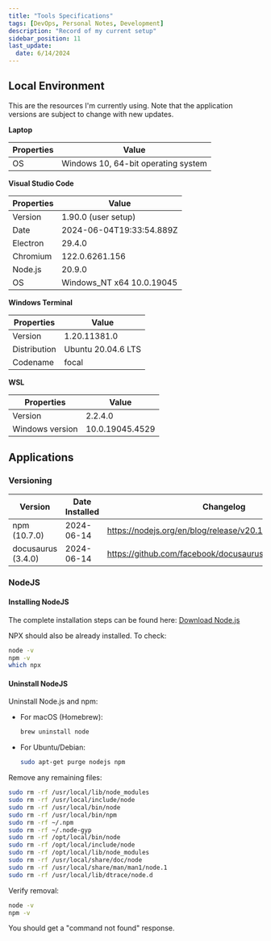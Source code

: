 ```yaml
---
title: "Tools Specifications"
tags: [DevOps, Personal Notes, Development]
description: "Record of my current setup"
sidebar_position: 11
last_update:
  date: 6/14/2024
---
```



## Local Environment

This are the resources I'm currently using.
Note that the application versions are subject to change with new updates.

**Laptop**

| Properties  | Value | 
|-------------|-------------------------|
| OS          | Windows 10, 64-bit operating system |


**Visual Studio Code**


| Properties  | Value | 
|-------------|-------------------------|
| Version     | 1.90.0 (user setup) |
| Date        | 2024-06-04T19:33:54.889Z |
| Electron    | 29.4.0 |
| Chromium    | 122.0.6261.156 |
| Node.js     | 20.9.0 |
| OS          | Windows_NT x64 10.0.19045 |


**Windows Terminal** 


| Properties    | Value | 
|---------------|-------------------------|
| Version       | 1.20.11381.0 |
| Distribution  | Ubuntu 20.04.6 LTS |
| Codename      | focal |


**WSL**

| Properties      | Value | 
|-----------------|-------------------------|
| Version         | 2.2.4.0
| Windows version | 10.0.19045.4529




## Applications

### Versioning 

Version             | Date Installed    | Changelog
--------------------|-------------------|---------
 npm (10.7.0)       | 2024-06-14        | https://nodejs.org/en/blog/release/v20.14.0
 docusaurus (3.4.0) | 2024-06-14        | https://github.com/facebook/docusaurus/releases/tag/v3.4.0


### NodeJS 

#### Installing NodeJS

The complete installation steps can be found here: [Download Node.js](https://nodejs.org/en/download/package-manager)

NPX should also be already installed. To check:

```bash
node -v
npm -v
which npx
```


#### Uninstall NodeJS 

Uninstall Node.js and npm:

- For macOS (Homebrew):

    ```bash
    brew uninstall node
    ```

- For Ubuntu/Debian:

    ```bash
    sudo apt-get purge nodejs npm
    ```

Remove any remaining files:

```bash
sudo rm -rf /usr/local/lib/node_modules
sudo rm -rf /usr/local/include/node
sudo rm -rf /usr/local/bin/node
sudo rm -rf /usr/local/bin/npm
sudo rm -rf ~/.npm
sudo rm -rf ~/.node-gyp
sudo rm -rf /opt/local/bin/node
sudo rm -rf /opt/local/include/node
sudo rm -rf /opt/local/lib/node_modules
sudo rm -rf /usr/local/share/doc/node
sudo rm -rf /usr/local/share/man/man1/node.1
sudo rm -rf /usr/local/lib/dtrace/node.d
```

Verify removal:

```bash
node -v
npm -v
```
You should get a "command not found" response.
